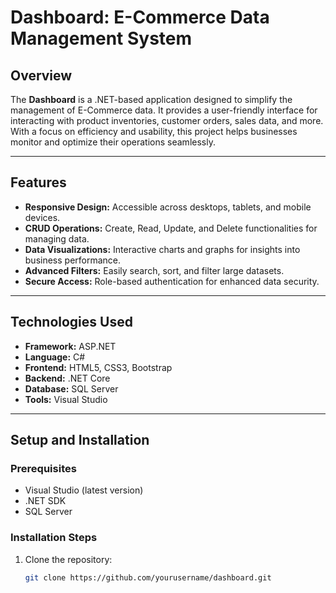 # Dashboard: E-Commerce Data Management System  

## Overview  
The **Dashboard** is a .NET-based application designed to simplify the management of E-Commerce data. It provides a user-friendly interface for interacting with product inventories, customer orders, sales data, and more. With a focus on efficiency and usability, this project helps businesses monitor and optimize their operations seamlessly.

---

## Features  
- **Responsive Design:** Accessible across desktops, tablets, and mobile devices.  
- **CRUD Operations:** Create, Read, Update, and Delete functionalities for managing data.  
- **Data Visualizations:** Interactive charts and graphs for insights into business performance.  
- **Advanced Filters:** Easily search, sort, and filter large datasets.  
- **Secure Access:** Role-based authentication for enhanced data security.  

---

## Technologies Used  
- **Framework:** ASP.NET  
- **Language:** C#  
- **Frontend:** HTML5, CSS3, Bootstrap  
- **Backend:** .NET Core  
- **Database:** SQL Server  
- **Tools:** Visual Studio  

---

## Setup and Installation  

### Prerequisites  
- Visual Studio (latest version)  
- .NET SDK  
- SQL Server  

### Installation Steps  
1. Clone the repository:  
   ```bash  
   git clone https://github.com/yourusername/dashboard.git  
